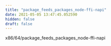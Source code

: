 ```yaml
---
title: "package_feeds_packages_node-ffi-napi"
date: 2021-05-05 13:47:45.052590
hidden: false
draft: false
---
```


x86/64/package_feeds_packages_node-ffi-napi

